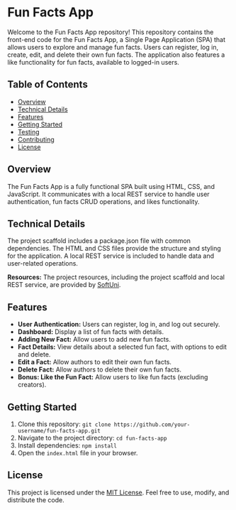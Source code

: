 # Fun Facts App

Welcome to the Fun Facts App repository! This repository contains the front-end code for the Fun Facts App, a Single Page Application (SPA) that allows users to explore and manage fun facts. Users can register, log in, create, edit, and delete their own fun facts. The application also features a like functionality for fun facts, available to logged-in users.

## Table of Contents
- [Overview](#overview)
- [Technical Details](#technical-details)
- [Features](#features)
- [Getting Started](#getting-started)
- [Testing](#testing)
- [Contributing](#contributing)
- [License](#license)

## Overview
The Fun Facts App is a fully functional SPA built using HTML, CSS, and JavaScript. It communicates with a local REST service to handle user authentication, fun facts CRUD operations, and likes functionality.

## Technical Details
The project scaffold includes a package.json file with common dependencies. The HTML and CSS files provide the structure and styling for the application. A local REST service is included to handle data and user-related operations.

**Resources:** The project resources, including the project scaffold and local REST service, are provided by [SoftUni](https://softuni.bg/).

## Features
- **User Authentication:** Users can register, log in, and log out securely.
- **Dashboard:** Display a list of fun facts with details.
- **Adding New Fact:** Allow users to add new fun facts.
- **Fact Details:** View details about a selected fun fact, with options to edit and delete.
- **Edit a Fact:** Allow authors to edit their own fun facts.
- **Delete Fact:** Allow authors to delete their own fun facts.
- **Bonus: Like the Fun Fact:** Allow users to like fun facts (excluding creators).

## Getting Started
1. Clone this repository: `git clone https://github.com/your-username/fun-facts-app.git`
2. Navigate to the project directory: `cd fun-facts-app`
3. Install dependencies: `npm install`
4. Open the `index.html` file in your browser.

## License
This project is licensed under the [MIT License](LICENSE). Feel free to use, modify, and distribute the code.

